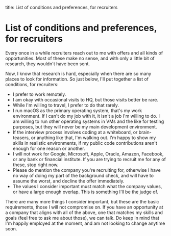title: List of conditions and preferences, for recruiters

# List of conditions and preferences, for recruiters

<p class="font-light text-xl lg:text-2xl 2xl:text-4xl">Every once in a while recruiters reach out to me with offers and all kinds of opportunities. Most of these make no sense, and with only a little bit of research, they wouldn't have been sent.</p>

Now, I know that research is hard, especially when there are so many places to look for information. So just below, I'll put together a list of conditions, for recruiters:

- I prefer to work remotely.
- I am okay with occasional visits to HQ, but those visits better be rare.
- While I'm willing to travel, I prefer to do that rarely.
- I run macOS as the primary operating system, that's my work environment. If I can't do my job with it, it isn't a job I'm willing to do. I am willing to run other operating systems in VMs and the like for testing purposes, but they will never be my main development environment.
- If the interview process involves coding at a whiteboard, or brain-teasers, or anything like that, I'm walking out. I'm happy to show my skills in realistic environments, if my public code contributions aren't enough for one reason or another.
- I will not work for Google, Microsoft, Apple, Oracle, Amazon, Facebook, or any bank or financial institute. If you are trying to recruit me for any of these, stop right now.
- Please do mention the company you're recruiting for, otherwise I have no way of doing my part of the background check, and will have to assume the worst, and decline the offer immediately.
- The values I consider important must match what the company values, or have a large enough overlap. This is something I'll be the judge of.

There are many more things I consider important, but these are the basic requirements, those I will not compromise on. If you have an opportunity at a company that aligns with all of the above, one that matches my skills and goals (feel free to ask me about those), we can talk. Do keep in mind that I'm happily employed at the moment, and am not looking to change anytime soon.
